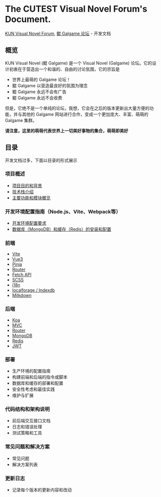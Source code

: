 # The CUTEST Visual Novel Forum's Document.

[KUN Visual Novel Forum](https://kungal.com), [鲲 Galgame 论坛](https://kungal.com) - 开发文档

## 概览

KUN Visual Novel (鲲 Galgame) 是一个 Visual Novel (Galgame) 论坛。它的设计初衷在于营造出一个和谐的、自由的讨论氛围，它的宗旨是

* 世界上最萌的 Galgame 论坛！
* 鲲 Galgame 以营造最良好的氛围为理念
* 鲲 Galgame 永远不会有广告
* 鲲 Galgame 永远不会收费

但是，它绝不是一个单纯的论坛，我想，它会在之后的版本更新出大量方便的功能，并与其他的 Galgame 网站进行合作，变成一个更加庞大、丰富、萌萌的 Galgame 集群。

**请注意，这里的萌萌代表世界上一切美好事物的集合，萌萌即美好**

## 目录

开发文档过多，下面以目录的形式展示

### 项目概述

* [项目目的和背景](overview/purpose)
* [技术栈介绍](overview/tech-stack)
* [主要功能和模块概览](overview/features)

### 开发环境配置指南（Node.js、Vite、Webpack等）

* [开发环境配置要求](configuration/setup)
* [数据库（MongoDB）和缓存（Redis）的安装和配置](configuration/db)

### 前端

* [Vite](frontend/vite)
* [Vue3](frontend/vue3)
* [Pinia](frontend/pinia)
* [Router](frontend/router)
* [Fetch API](frontend/fetch)
* [SCSS](frontend/scss)
* [i18n](frontend/i18n)
* [localforage / Indexdb](frontend/indexdb)
* [Milkdown](frontend/milkdown)

### 后端

* [Koa](backend/koa)
* [MVC](backend/mvc)
* [Router](backend)
* [MongoDB](backend)
* [Redis](backend)
* [JWT](backend)

### 部署

* 生产环境的配置指南
* 构建前端和后端的指令或脚本
* 数据库和缓存的部署和配置
* 安全性考虑和最佳实践
* 维护与扩展

### 代码结构和架构说明

* 前后端交互接口文档
* 日志和错误处理
* 测试策略和工具

### 常见问题和解决方案

* 常见问题
* 解决方案列表

### 更新日志

* 记录每个版本的更新内容和改动

